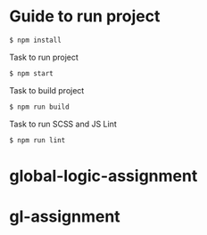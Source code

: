 # Guide to run project

```sh
$ npm install
```

Task to run project
```sh
$ npm start
```

Task to build project
```sh
$ npm run build
```

Task to run SCSS and JS Lint
```sh
$ npm run lint
```
# global-logic-assignment
# gl-assignment
